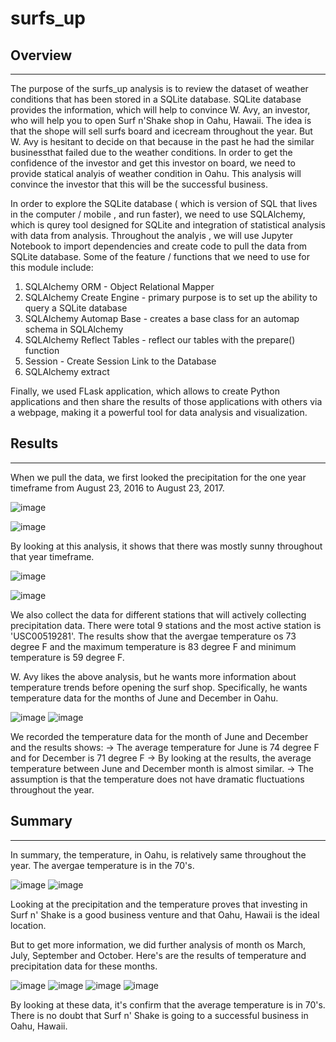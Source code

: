 # surfs_up

## Overview
------------------------------------------------------------------------------------------------------------------------------------------------------------------------

The purpose of the surfs_up analysis is to review the dataset of weather conditions that has been stored in a SQLite database. SQLite database provides the information, which will help to convince W. Avy, an investor, who will help you to open Surf n'Shake shop in Oahu, Hawaii. The idea is that the shope will sell surfs board and icecream throughout  the year. But W. Avy is hesitant to decide on that because in the past he had the similar businessthat failed due to the weather conditions. In order to get the confidence of the investor and get this investor on board, we need to provide statical analyis of weather condition in Oahu. This analysis will convince the investor that this will be the successful business.

In order to explore the SQLite database ( which is version of SQL that lives in the computer / mobile , and run faster), we need to use SQLAlchemy, which is qurey tool designed for SQLite and integration of statistical analysis with data from analysis. Throughout the analyis , we will use Jupyter Notebook to import dependencies and create code to pull the data from SQLite database. Some of the feature / functions that we need to use for this module include:
 
  1) SQLAlchemy ORM - Object Relational Mapper
  2) SQLAlchemy Create Engine - primary purpose is to set up the ability to query a SQLite database
  3) SQLAlchemy Automap Base - creates a base class for an automap schema in SQLAlchemy
  4) SQLAlchemy Reflect Tables - reflect our tables with the prepare() function
  5) Session - Create Session Link to the Database
  6) SQLAlchemy extract
  
 
Finally, we used FLask application, which allows to create Python applications and then share the results of those applications with others via a webpage, making it a powerful tool for data analysis and visualization.

## Results
----------------------------------------------------------------------------------------------------------------------------------------------------------------------

When we pull the data, we first looked the precipitation for the one year timeframe from August 23, 2016 to August 23, 2017. 

![image](https://user-images.githubusercontent.com/107137215/184516675-df067fb8-ce25-49fb-adb3-bce6e72450d9.png)

![image](https://user-images.githubusercontent.com/107137215/184516691-ea98b004-3012-4e5b-bc33-a249e56d3e18.png)
 
By looking at this analysis, it shows that there was mostly sunny throughout that year timeframe.

![image](https://user-images.githubusercontent.com/107137215/184516741-527fca7e-6842-4a8e-a740-5512fcb5e356.png)

![image](https://user-images.githubusercontent.com/107137215/184516865-5684109c-a448-454e-8b9e-ef45cce3b5cc.png)


We also collect the data for different stations that will actively collecting precipitation data. There were total 9 stations and the most active station is 'USC00519281'. The results show that the avergae temperature os 73 degree F and the maximum temperature is 83 degree F  and minimum temperature is 59 degree F.

W. Avy likes the above analysis, but he wants more information about temperature trends before opening the surf shop. Specifically, he wants temperature data for the months of June and December in Oahu.

![image](https://user-images.githubusercontent.com/107137215/184516924-8ad5b7cf-b37f-469f-8ed8-9da50a002f7f.png)  ![image](https://user-images.githubusercontent.com/107137215/184516930-d70e8403-64c7-4eea-8c07-7429af391e65.png)

We recorded the temperature data for the month of June and December and the results shows:
-> The average temperature for June is 74 degree F and for December is 71 degree F
-> By looking at the results, the average temperature between June and December month is almost similar.
-> The assumption is that the temperature does not have dramatic fluctuations throughout the year.


## Summary
---------------------------------------------------------------------------------------------------------------------------------------------------------------------

In summary, the temperature, in Oahu, is relatively same throughout the year. The avergae temperature is in the 70's.

![image](https://user-images.githubusercontent.com/107137215/184517259-0c9e916e-60a6-4844-8f5e-81141ff4856c.png) ![image](https://user-images.githubusercontent.com/107137215/184517263-b88ffa2f-ee9b-4028-bdc7-fd05db4679a5.png)

Looking at the precipitation and the temperature proves that investing in Surf n' Shake is a good business venture and that Oahu, Hawaii is the ideal location.

But to get more information, we did further analysis of month os March, July, September and October. Here's are the results of temperature and precipitation data for these months.

![image](https://user-images.githubusercontent.com/107137215/184541206-0057eb18-f658-4c1a-9077-73df0b995612.png) ![image](https://user-images.githubusercontent.com/107137215/184541220-79cdd8a1-4017-4599-98d0-5d799beeb303.png) ![image](https://user-images.githubusercontent.com/107137215/184541240-68515bfa-0ee6-423d-995b-62e80cb332c4.png) ![image](https://user-images.githubusercontent.com/107137215/184541257-3026f7c4-d86b-4bd8-a13a-dff85b4c5584.png)


By looking at these data, it's confirm that the average temperature is in 70's. There is no doubt that Surf n' Shake is going to a successful business in Oahu, Hawaii.
